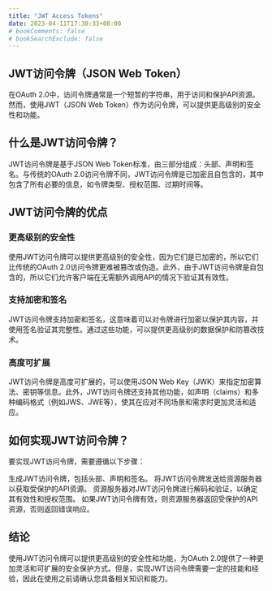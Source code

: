 ```yaml
---
title: "JWT Access Tokens"
date: 2023-04-11T17:30:33+08:00
# bookComments: false
# bookSearchExclude: false
---
```


## JWT访问令牌（JSON Web Token）
在OAuth 2.0中，访问令牌通常是一个短暂的字符串，用于访问和保护API资源。然而，使用JWT（JSON Web Token）作为访问令牌，可以提供更高级别的安全性和功能。

## 什么是JWT访问令牌？
JWT访问令牌是基于JSON Web Token标准，由三部分组成：头部、声明和签名。与传统的OAuth 2.0访问令牌不同，JWT访问令牌是已加密且自包含的，其中包含了所有必要的信息，如令牌类型、授权范围、过期时间等。

## JWT访问令牌的优点
### 更高级别的安全性
使用JWT访问令牌可以提供更高级别的安全性，因为它们是已加密的，所以它们比传统的OAuth 2.0访问令牌更难被篡改或伪造。此外，由于JWT访问令牌是自包含的，所以它们允许客户端在无需额外调用API的情况下验证其有效性。

### 支持加密和签名
JWT访问令牌支持加密和签名，这意味着可以对令牌进行加密以保护其内容，并使用签名验证其完整性。通过这些功能，可以提供更高级别的数据保护和防篡改技术。

### 高度可扩展
JWT访问令牌是高度可扩展的，可以使用JSON Web Key（JWK）来指定加密算法、密钥等信息。此外，JWT访问令牌还支持其他功能，如声明（claims）和多种编码格式（例如JWS、JWE等），使其在应对不同场景和需求时更加灵活和适应。

## 如何实现JWT访问令牌？
要实现JWT访问令牌，需要遵循以下步骤：

生成JWT访问令牌，包括头部、声明和签名。
将JWT访问令牌发送给资源服务器以获取受保护的API资源。
资源服务器对JWT访问令牌进行解码和验证，以确定其有效性和授权范围。
如果JWT访问令牌有效，则资源服务器返回受保护的API资源，否则返回错误响应。

## 结论
使用JWT访问令牌可以提供更高级别的安全性和功能，为OAuth 2.0提供了一种更加灵活和可扩展的安全保护方式。但是，实现JWT访问令牌需要一定的技能和经验，因此在使用之前请确认您具备相关知识和能力。
